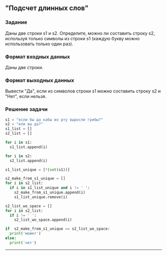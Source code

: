 ## "Подсчет длинных слов"

### Задание

Даны две строки s1 и s2. Определите, можно ли составить строку s2, используя только символы из строки s1 (каждую букву можно использовать только один раз).

### Формат входных данных

Даны две строки.

### Формат выходных данных

Вывести "Да", если из символов строки s1 можно составить строку s2 и "Нет", если нельзя.

### Решение задачи

```python
s1 = "если бы да кабы во рту выросли грибы?"
s2 = "ели вы да?"
s1_list = []
s2_list = []

for i in s1:
  s1_list.append(i)

for i in s2:
  s2_list.append(i)

s1_list_unique = [*(set(s1))]

s2_make_from_s1_unique = []
for i in s2_list:
  if i in s1_list_unique and i != ' ':
    s2_make_from_s1_unique.append(i)
    s1_list_unique.remove(i)

s2_list_wo_space = []
for i in s2_list:
  if i != ' ':
    s2_list_wo_space.append(i)

if  s2_make_from_s1_unique == s2_list_wo_space:
  print('может')
else:
  print('нет')
```

---

